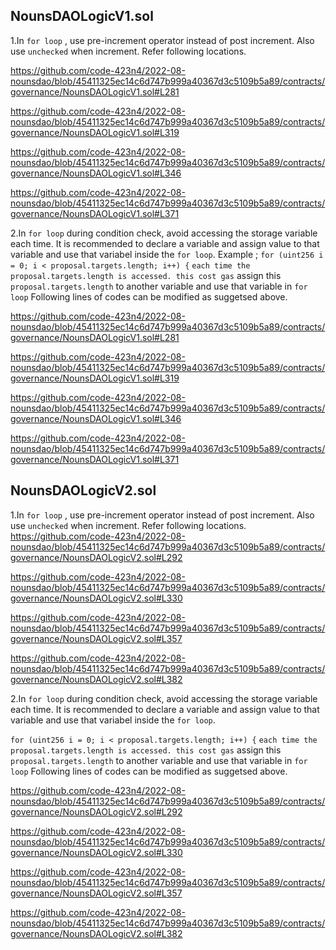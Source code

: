 ## NounsDAOLogicV1.sol

1.In `for loop` , use pre-increment operator instead of post increment. Also use `unchecked` when increment. Refer following locations.

https://github.com/code-423n4/2022-08-nounsdao/blob/45411325ec14c6d747b999a40367d3c5109b5a89/contracts/governance/NounsDAOLogicV1.sol#L281

https://github.com/code-423n4/2022-08-nounsdao/blob/45411325ec14c6d747b999a40367d3c5109b5a89/contracts/governance/NounsDAOLogicV1.sol#L319

https://github.com/code-423n4/2022-08-nounsdao/blob/45411325ec14c6d747b999a40367d3c5109b5a89/contracts/governance/NounsDAOLogicV1.sol#L346

https://github.com/code-423n4/2022-08-nounsdao/blob/45411325ec14c6d747b999a40367d3c5109b5a89/contracts/governance/NounsDAOLogicV1.sol#L371

2.In `for loop` during condition check, avoid accessing the storage variable each time. It is recommended to declare a variable and assign value to that variable and use that variabel inside the `for loop`.
 Example ;
  `for (uint256 i = 0; i < proposal.targets.length; i++) {` `each time the proposal.targets.length is accessed. this cost gas`
  assign this `proposal.targets.length` to another variable and use that variable in `for loop` 
 Following lines of codes can be modified as suggetsed above.

https://github.com/code-423n4/2022-08-nounsdao/blob/45411325ec14c6d747b999a40367d3c5109b5a89/contracts/governance/NounsDAOLogicV1.sol#L281

https://github.com/code-423n4/2022-08-nounsdao/blob/45411325ec14c6d747b999a40367d3c5109b5a89/contracts/governance/NounsDAOLogicV1.sol#L319

https://github.com/code-423n4/2022-08-nounsdao/blob/45411325ec14c6d747b999a40367d3c5109b5a89/contracts/governance/NounsDAOLogicV1.sol#L346

https://github.com/code-423n4/2022-08-nounsdao/blob/45411325ec14c6d747b999a40367d3c5109b5a89/contracts/governance/NounsDAOLogicV1.sol#L371


## NounsDAOLogicV2.sol
1.In `for loop` , use pre-increment operator instead of post increment. Also use `unchecked` when increment. Refer following locations.
   https://github.com/code-423n4/2022-08-nounsdao/blob/45411325ec14c6d747b999a40367d3c5109b5a89/contracts/governance/NounsDAOLogicV2.sol#L292

https://github.com/code-423n4/2022-08-nounsdao/blob/45411325ec14c6d747b999a40367d3c5109b5a89/contracts/governance/NounsDAOLogicV2.sol#L330

https://github.com/code-423n4/2022-08-nounsdao/blob/45411325ec14c6d747b999a40367d3c5109b5a89/contracts/governance/NounsDAOLogicV2.sol#L357

https://github.com/code-423n4/2022-08-nounsdao/blob/45411325ec14c6d747b999a40367d3c5109b5a89/contracts/governance/NounsDAOLogicV2.sol#L382

2.In `for loop` during condition check, avoid accessing the storage variable each time. It is recommended to declare a variable and assign value to that variable and use that variabel inside the `for loop`.

   `for (uint256 i = 0; i < proposal.targets.length; i++) {` `each time the proposal.targets.length is accessed. this cost gas`
  assign this `proposal.targets.length` to another variable and use that variable in `for loop` 
 Following lines of codes can be modified as suggetsed above.

   https://github.com/code-423n4/2022-08-nounsdao/blob/45411325ec14c6d747b999a40367d3c5109b5a89/contracts/governance/NounsDAOLogicV2.sol#L292

https://github.com/code-423n4/2022-08-nounsdao/blob/45411325ec14c6d747b999a40367d3c5109b5a89/contracts/governance/NounsDAOLogicV2.sol#L330

https://github.com/code-423n4/2022-08-nounsdao/blob/45411325ec14c6d747b999a40367d3c5109b5a89/contracts/governance/NounsDAOLogicV2.sol#L357

https://github.com/code-423n4/2022-08-nounsdao/blob/45411325ec14c6d747b999a40367d3c5109b5a89/contracts/governance/NounsDAOLogicV2.sol#L382

        